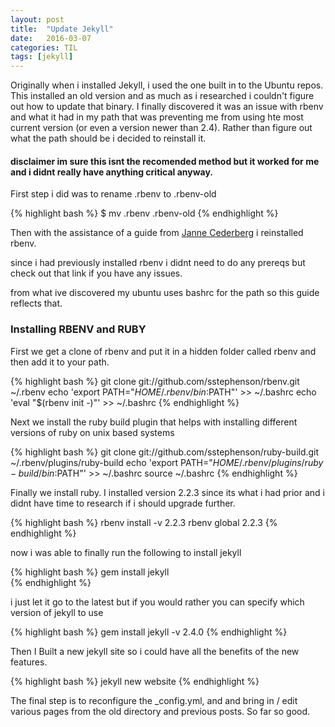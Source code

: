 ```yaml
---
layout: post
title:  "Update Jekyll"
date:   2016-03-07
categories: TIL
tags: [jekyll]
---
```


Originally when i installed Jekyll, i used the one built in to the Ubuntu repos. This installed an old version and as much as i researched i couldn't figure out how to update that binary. I finally discovered it was an issue with rbenv and what it had in my path that was preventing me from using hte most current version (or even a version newer than 2.4). Rather than figure out what the path should be i decided to reinstall it.

#### **disclaimer** im sure this isnt the recomended method but it worked for me and i didnt really have anything critical anyway. ####

First step i did was to rename .rbenv to .rbenv-old 

 {% highlight bash %}
$ mv .rbenv .rbenv-old 
{% endhighlight %}

Then with the assistance of a guide from [Janne Cederberg](http://jannecederberg.fi/2015/11/25/installing-node-using-nvm-and-jekyll-using-rbenv-on-ubuntu-14-04/) i reinstalled rbenv.

since i had previously installed rbenv i didnt need to do any prereqs but check out that link if you have any issues.

from what ive discovered my ubuntu uses bashrc for the path so this guide reflects that.

### Installing RBENV and RUBY ###

First we get a clone of rbenv and put it in a hidden folder called rbenv and then add it to your path.

{% highlight bash %}
git clone git://github.com/sstephenson/rbenv.git ~/.rbenv
echo 'export PATH="$HOME/.rbenv/bin:$PATH"' >> ~/.bashrc
echo 'eval "$(rbenv init -)"' >> ~/.bashrc
{% endhighlight %}

Next we install the ruby build plugin that helps with installing different versions of ruby on unix based systems

{% highlight bash %}
git clone git://github.com/sstephenson/ruby-build.git ~/.rbenv/plugins/ruby-build
echo 'export PATH="$HOME/.rbenv/plugins/ruby-build/bin:$PATH"' >> ~/.bashrc
source ~/.bashrc
{% endhighlight %}

Finally we install ruby. I installed version 2.2.3 since its what i had prior and i didnt have time to research if i should upgrade further.

{% highlight bash %}
rbenv install -v 2.2.3
rbenv global 2.2.3
{% endhighlight %}

now i was able to finally run the following to install jekyll

{% highlight bash %}
gem install jekyll  
{% endhighlight %}

i just let it go to the latest but if you would rather you can specify which version of jekyll to use 

{% highlight bash %}
gem install jekyll -v 2.4.0
{% endhighlight %}

Then I Built a new jekyll site so i could have all the benefits of the new features.

{% highlight bash %}
jekyll new website
{% endhighlight %}

The final step is to reconfigure the _config.yml, and and bring in / edit various pages from the old directory and previous posts. So far so good.




